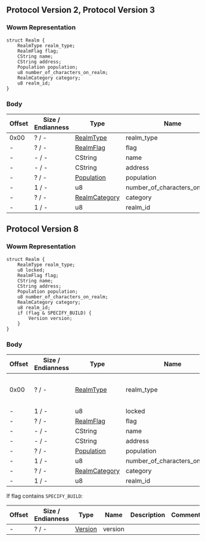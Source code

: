 ## Protocol Version 2, Protocol Version 3

### Wowm Representation
```rust,ignore
struct Realm {
    RealmType realm_type;
    RealmFlag flag;
    CString name;
    CString address;
    Population population;
    u8 number_of_characters_on_realm;
    RealmCategory category;
    u8 realm_id;
}
```
### Body
| Offset | Size / Endianness | Type | Name | Description | Comment |
| ------ | ----------------- | ---- | ---- | ----------- | ------- |
| 0x00 | ? / - | [RealmType](realmtype.md) | realm_type |  |  |
| - | ? / - | [RealmFlag](realmflag.md) | flag |  |  |
| - | - / - | CString | name |  |  |
| - | - / - | CString | address |  |  |
| - | ? / - | [Population](population.md) | population |  |  |
| - | 1 / - | u8 | number_of_characters_on_realm |  |  |
| - | ? / - | [RealmCategory](realmcategory.md) | category |  |  |
| - | 1 / - | u8 | realm_id |  |  |
## Protocol Version 8

### Wowm Representation
```rust,ignore
struct Realm {
    RealmType realm_type;
    u8 locked;
    RealmFlag flag;
    CString name;
    CString address;
    Population population;
    u8 number_of_characters_on_realm;
    RealmCategory category;
    u8 realm_id;
    if (flag & SPECIFY_BUILD) {
        Version version;
    }
}
```
### Body
| Offset | Size / Endianness | Type | Name | Description | Comment |
| ------ | ----------------- | ---- | ---- | ----------- | ------- |
| 0x00 | ? / - | [RealmType](realmtype.md) | realm_type |  | vmangos: this is the second column in Cfg_Configs.dbc |
| - | 1 / - | u8 | locked |  |  |
| - | ? / - | [RealmFlag](realmflag.md) | flag |  |  |
| - | - / - | CString | name |  |  |
| - | - / - | CString | address |  |  |
| - | ? / - | [Population](population.md) | population |  |  |
| - | 1 / - | u8 | number_of_characters_on_realm |  |  |
| - | ? / - | [RealmCategory](realmcategory.md) | category |  |  |
| - | 1 / - | u8 | realm_id |  |  |

If flag contains `SPECIFY_BUILD`:

| Offset | Size / Endianness | Type | Name | Description | Comment |
| ------ | ----------------- | ---- | ---- | ----------- | ------- |
| - | ? / - | [Version](version.md) | version |  |  |
